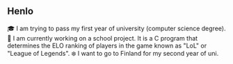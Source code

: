 ## Henlo

🎓 I am trying to pass my first year of university (computer science degree).
🌌 I am currently working on a school project. It is a C program that determines the ELO ranking of players in the game known as "LoL" or "League of Legends".
❄️ I want to go to Finland for my second year of uni.
